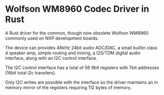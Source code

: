 # Wolfson WM8960 Codec Driver in Rust

A Rust driver for the common, though now obsolete Wolfson WM8960 commonly used on NXP development
boards.

The device can provides 48kHz 24bit audio ADC/DAC, a small builtin class d speaker amp, simple routing
and mixing, a I2S/TDM digital audio interface, along with an I2C control interface.

The I2C control interface has a total of 56 9bit registers with 7bit addresses (16bit total i2c transfers).

Only I2C writes are possible with the interface so the driver maintains an in memory mirror of the registers
requiring 112 bytes of memory.
